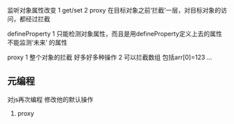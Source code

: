  监听对象属性改变
 1 get/set 
 2 proxy 在目标对象之前‘拦截’一层，对目标对象的访问，都经过拦截


 defineProperty 
 1 只能检测对象属性，而且是用defineProperty定义上去的属性 不能监测‘未来’ 的属性

 proxy 
 1 整个对象的拦截 好多好多种操作
 2 可以拦截数组 包括arr[0]=123 ...

 ## 元编程
 对js再次编程 修改他的默认操作
 1. proxy
